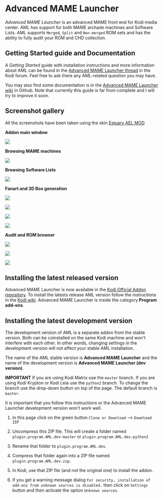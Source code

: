 # Advanced MAME Launcher #

*Advanced MAME Launcher* is an advanced MAME front end for Kodi media center. AML has support for both
MAME archade machines and Software Lists. AML supports `Merged`, `Split` and `Non-merged` ROM sets and
has the ability to fully audit your ROM and CHD collection.

## Getting Started guide and Documentation ##

A *Getting Started* guide with installation instructions and more information about AML can be 
found in the [Advanced MAME Launcher thread] in the Kodi forum. Feel free to ask there any 
AML-related question you may have.

You may also find some documentation is in the [Advanced MAME Launcher wiki] in Github. Note that currently
this guide is far from complete and I will try to improve it soon.

[Advanced MAME Launcher thread]: https://forum.kodi.tv/showthread.php?tid=304186

[Advanced MAME Launcher wiki]: https://github.com/Wintermute0110/plugin.program.AML.dev/wiki

## Screenshot gallery ##

All the screenshots have been taken using the skin [Estuary AEL MOD](https://forum.kodi.tv/showthread.php?tid=287826&pid=2398922#pid2398922)

**Addon main window**

![](https://raw.githubusercontent.com/Wintermute0110/plugin.program.AML.dev/master/media/shot_01_main_window.jpg)

**Browsing MAME machines**

![](https://raw.githubusercontent.com/Wintermute0110/plugin.program.AML.dev/master/media/shot_02_MAME_pclone_list.jpg)

**Browsing Software Lists**

![](https://raw.githubusercontent.com/Wintermute0110/plugin.program.AML.dev/master/media/shot_03_SL_pclone_list.jpg)

**Fanart and 3D Box generation**

![](https://raw.githubusercontent.com/Wintermute0110/plugin.program.AML.dev/master/media/shot_04_MAME_fanart.jpg)

![](https://raw.githubusercontent.com/Wintermute0110/plugin.program.AML.dev/master/media/shot_05_SL_fanart.jpg)

![](https://raw.githubusercontent.com/Wintermute0110/plugin.program.AML.dev/master/media/shot_06_MAME_3dbox.jpg)

![](https://raw.githubusercontent.com/Wintermute0110/plugin.program.AML.dev/master/media/shot_07_SL_3dbox.jpg)

**Audit and ROM browser**

![](https://raw.githubusercontent.com/Wintermute0110/plugin.program.AML.dev/master/media/shot_09_MAME_ROMs_db.jpg)

![](https://raw.githubusercontent.com/Wintermute0110/plugin.program.AML.dev/master/media/shot_10_MAME_Audit_db.jpg)

![](https://raw.githubusercontent.com/Wintermute0110/plugin.program.AML.dev/master/media/shot_11_MAME_Audit_machine.jpg)

## Installing the latest released version ##

Advanced MAME Launcher is now available in the
[Kodi Official Addon repository](https://kodi.tv/addon/plugins-program-add-ons/advanced-mame-launcher-0).
To install the latests release AML version follow the instructions in the
[Kodi wiki](https://kodi.wiki/view/Add-on_manager). Advanced MAME Launcher is inside the
category **Program add-ons**.

## Installing the latest development version ##

The development version of AML is a separate addon from the stable version. Both can be
coinstalled on the same Kodi machine and won't interfere with each other. In other words,
changing settings in the development version will not affect your stable AML installation.

The name of the AML stable version is **Advanced MAME Launcher** and the name of the
development version is **Advanced MAME Launcher (dev version)**.

**IMPORTANT** If you are using Kodi Matrix use the `master` branch. If you are using Kodi Krypton or Kodi Leia use the `python2` branch. To change the branch use the drop-down button on top of the page. The default branch is `master`.

It is important that you follow this instructions or the Advanced MAME Launcher development
version won't work well.

  1) In this page click on the green button `Clone or Download` --> `Download ZIP`

  2) Uncompress this ZIP file. This will create a folder named `plugin.program.AML.dev-master` or `plugin.program.AML.dev-python2`

  3) Rename that folder to `plugin.program.AML.dev`.

  4) Compress that folder again into a ZIP file named `plugin.program.AML.dev.zip`.

  5) In Kodi, use that ZIP file (and not the original one) to install the addon.

  6) If you get a warning message dialog `For security, installation of add-ons from
     unknown sources is disabled.` then click on `Settings` button and then activate
     the option `Unknown sources`.
